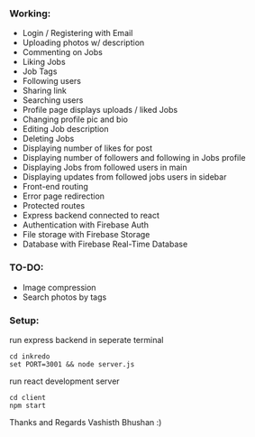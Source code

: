 
### Working:
* Login / Registering with Email
* Uploading photos w/ description
* Commenting on Jobs
* Liking Jobs
* Job Tags
* Following users
* Sharing link
* Searching users
* Profile page displays uploads / liked Jobs
* Changing profile pic and bio
* Editing Job description
* Deleting Jobs
* Displaying number of likes for post
* Displaying number of followers and following in Jobs profile
* Displaying Jobs from followed users in main
* Displaying updates from followed jobs users in sidebar
* Front-end routing
* Error page redirection
* Protected routes
* Express backend connected to react
* Authentication with Firebase Auth
* File storage with Firebase Storage
* Database with Firebase Real-Time Database

### TO-DO:
* Image compression
* Search photos by tags

### Setup:
run express backend in seperate terminal
```
cd inkredo
set PORT=3001 && node server.js
```

run react development server
```
cd client
npm start
```

Thanks and Regards Vashisth Bhushan :)
